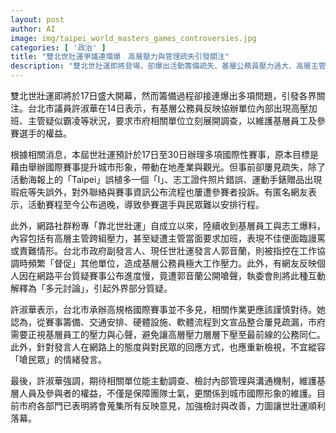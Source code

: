 ```yaml
---
layout: post
author: AI
image: img/taipei_world_masters_games_controversies.jpg
categories: [ '政治' ]
title: "雙北世壯運爭議連環爆　高層壓力與管理疏失引發關注"
description: "雙北世壯運即將登場，卻爆出活動籌備疏失、基層公務員壓力過大、高層主管疑涉霸凌、資訊溝通不良及發言人公開嗆聲民眾等爭議，台北市議員許淑華要求市府徹查，維護員工與參賽選手權益，並強調此次事件攸關城市國際形象，各部門已承諾檢討改善。"
---
```

雙北世壯運即將於17日盛大開幕，然而籌備過程卻接連爆出多項問題，引發各界關注。台北市議員許淑華在14日表示，有基層公務員反映協辦單位內部出現高壓加班、主管疑似霸凌等狀況，要求市府相關單位立刻展開調查，以維護基層員工及參賽選手的權益。

根據相關消息，本屆世壯運預計於17日至30日辦理多項國際性賽事，原本目標是藉由舉辦國際賽事提升城市形象，帶動在地產業與觀光。但事前卻屢見疏失，除了活動海報上的「Taipei」誤植多一個「I」、志工證件照片錯誤、運動手錶贈品出現瑕疪等失誤外，對外聯絡與賽事資訊公布流程也屢遭參賽者投訴。有匿名網友表示，活動賽程至今公布過晚，導致參賽選手與民眾難以安排行程。

此外，網路社群粉專「靠北世壯運」自成立以來，陸續收到基層員工與志工爆料，內容包括有高層主管跨組壓力，甚至疑遭主管當面要求加班，表現不佳便面臨謾罵或責難情形。台北市政府副發言人、現任世壯運發言人郭音蘭，則被指控在工作協調時頻繁「督促」其他單位，造成基層公務員極大工作壓力。此外，有網友反映個人因在網路平台質疑賽事公布進度慢，竟遭郭音蘭公開嗆聲，執委會則將此種互動解釋為「多元討論」，引起外界部分質疑。

許淑華表示，台北市承辦高規格國際賽事並不多見，相關作業更應該謹慎對待。她認為，從賽事籌備、交通安排、硬體設施、軟體流程到文宣品整合屢見疏漏，市府需要正視基層員工的壓力與心聲，避免讓高層壓力層層下壓至最前線的公務同仁。此外，針對發言人在網路上的態度與對民眾的回應方式，也應重新檢視，不宜縱容「嗆民眾」的情緒發言。

最後，許淑華強調，期待相關單位能主動調查、檢討內部管理與溝通機制，維護基層人員及參與者的權益，不僅是保障團隊士氣，更關係到城市國際形象的維護。目前市府各部門已表明將會蒐集所有反映意見，加強檢討與改善，力圖讓世壯運順利落幕。